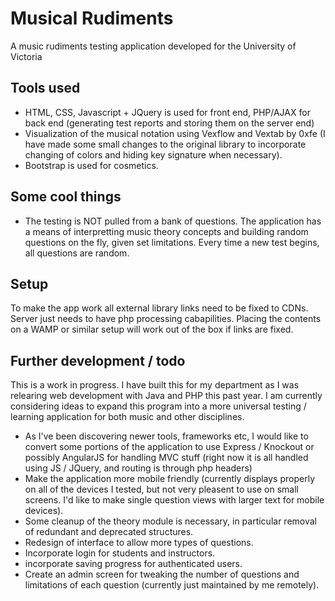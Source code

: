 # Musical Rudiments
A music rudiments testing application developed for the University of Victoria

## Tools used
- HTML, CSS, Javascript + JQuery is used for front end, PHP/AJAX for back end (generating test reports and storing them on the server end)
- Visualization of the musical notation using Vexflow and Vextab by 0xfe (I have made some small changes to the original library to incorporate changing of colors and hiding key signature when necessary).
- Bootstrap is used for cosmetics.

## Some cool things
- The testing is NOT pulled from a bank of questions. The application has a means of interpretting music theory concepts and building random questions on the fly, given set limitations. Every time a new test begins, all questions are random. 

## Setup
To make the app work all external library links need to be fixed to CDNs. 
Server just needs to have php processing cabapilities. Placing the contents on a WAMP or similar setup will work out of the box if links are fixed.

## Further development / todo

This is a work in progress. I have built this for my department as I was relearing web development with Java and PHP this past year. I am currently considering ideas to expand this program into a more universal testing / learning application for both music and other disciplines.

- As I've been discovering newer tools, frameworks etc, I would like to convert some portions of the application to use Express / Knockout or possibly AngularJS for handling MVC stuff (right now it is all handled using JS / JQuery, and routing is through php headers)
- Make the application more mobile friendly (currently displays properly on all of the devices I tested, but not very pleasent to use on small screens. I'd like to make single question views with larger text for mobile devices).
- Some cleanup of the theory module is necessary, in particular removal of redundant and deprecated structures.
- Redesign of interface to allow more types of questions.
- Incorporate login for students and instructors.
- incorporate saving progress for authenticated users.
- Create an admin screen for tweaking the number of questions and limitations of each question (currently just maintained by me remotely).


